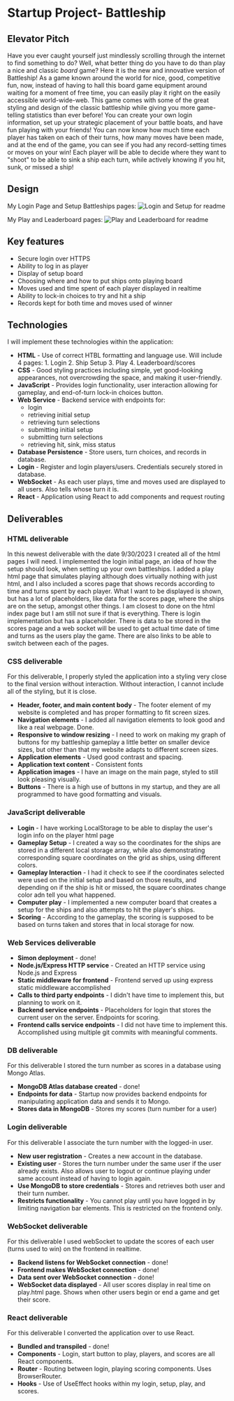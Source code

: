# Startup Project- Battleship
## Elevator Pitch
Have you ever caught yourself just mindlessly scrolling through the internet to find something to do? Well, what better thing do you have to do than play a nice and classic *board* game? Here it is the new and innovative version of Battleship! As a game known around the world for nice, good, competitive fun, now, instead of having to hall this board game equipment around waiting for a moment of free time, you can easily play it right on the easily accessible world-wide-web. This game comes with some of the great styling and design of the classic battleship while giving you more game-telling statistics than ever before! You can create your own login information, set up your strategic placement of your battle boats, and have fun playing with your friends! You can now know how much time each player has taken on each of their turns, how many moves have been made, and at the end of the game, you can see if you had any record-setting times or moves on your win! Each player will be able to decide where they want to "shoot" to be able to sink a ship each turn, while actively knowing if you hit, sunk, or missed a ship!

## Design
My Login Page and Setup Battleships pages:
![Login and Setup for readme](https://github.com/BledsoeBoy/startup/assets/144291641/23d3bb5e-738d-4d29-8d49-4a2ffe195edd)

My Play and Leaderboard pages:
![Play and Leaderboard for readme](https://github.com/BledsoeBoy/startup/assets/144291641/2098716d-580c-4161-ae56-08453f7359e9)

## Key features

- Secure login over HTTPS
- Ability to log in as player
- Display of setup board
- Choosing where and how to put ships onto playing board
- Moves used and time spent of each player displayed in realtime
- Ability to lock-in choices to try and hit a ship
- Records kept for both time and moves used of winner

## Technologies

I will implement these technologies within the application:

- **HTML** - Use of correct HTBL formatting and language use. Will include 4 pages: 1. Login 2. Ship Setup 3. Play 4. Leaderboard/scores
- **CSS** - Good styling practices including simple, yet good-looking appearances, not overcrowding the space, and making it user-friendly.
- **JavaScript** - Provides login functionality, user interaction allowing for gameplay, and end-of-turn lock-in choices button.
- **Web Service** - Backend service with endpoints for:
  - login
  - retrieving initial setup
  - retrieving turn selections
  - submitting initial setup
  - submitting turn selections
  - retrieving hit, sink, miss status
- **Database Persistence** - Store users, turn choices, and records in database.
- **Login** - Register and login players/users. Credentials securely stored in database.
- **WebSocket** - As each user plays, time and moves used are displayed to all users. Also tells whose turn it is. 
- **React** - Application using React to add components and request routing

## Deliverables
### HTML deliverable
In this newest deliverable with the date 9/30/2023 I created all of the html pages I will need. I implemented the login initial page, an idea of how the setup should look, when setting up your own battleships. I added a play html page that simulates playing although does virtually nothing with just html, and I also included a scores page that shows records according to time and turns spent by each player. What I want to be displayed is shown, but has a lot of placeholders, like data for the scores page, where the ships are on the setup, amongst other things. I am closest to done on the html index page but I am still not sure if that is everything. There is login implementation but has a placeholder. There is data to be stored in the scores page and a web socket will be used to get actual time date of time and turns as the users play the game. There are also links to be able to switch between each of the pages.

### CSS deliverable
For this deliverable, I properly styled the application into a styling very close to the final version without interaction. Without interaction, I cannot include all of the styling, but it is close.

- **Header, footer, and main content body** - The footer element of my website is completed and has proper formatting to fit screen sizes.
- **Navigation elements** - I added all navigation elements to look good and like a real webpage. Done.
- **Responsive to window resizing** - I need to work on making my graph of buttons for my battleship gameplay a little better on smaller device sizes, but other than that my website adapts to different screen sizes.
- **Application elements** - Used good contrast and spacing. 
- **Application text content** - Consistent fonts
- **Application images** - I have an image on the main page, styled to still look pleasing visually.
- **Buttons** - There is a high use of buttons in my startup, and they are all programmed to have good formatting and visuals. 

### JavaScript deliverable
- **Login** - I have working LocalStorage to be able to display the user's login info on the player html page
- **Gameplay Setup** - I created a way so the coordinates for the ships are stored in a different local storage array, while also demonstrating corresponding square coordinates on the grid as ships, using different colors.
- **Gameplay Interaction** - I had it check to see if the coordinates selected were used on the initial setup and based on those results, and depending on if the ship is hit or missed, the square coordinates change color adn tell you what happened.
- **Computer play** - I implemented a new computer board that creates a setup for the ships and also attempts to hit the player's ships.
- **Scoring** - According to the gameplay, the scoring is supposed to be based on turns taken and stores that in local storage for now.

### Web Services deliverable
- **Simon deployment** - done!
- **Node.js/Express HTTP service** - Created an HTTP service using Node.js and Express
- **Static middleware for frontend** - Frontend served up using express static middleware accomplished
- **Calls to third party endpoints** - I didn't have time to implement this, but planning to work on it.
- **Backend service endpoints** - Placeholders for login that stores the current user on the server. Endpoints for scoring.
- **Frontend calls service endpoints** - I did not have time to implement this.
Accomplished using multiple git commits with meaningful comments.

### DB deliverable
For this deliverable I stored the turn number as scores in a database using Mongo Atlas.

- **MongoDB Atlas database created** - done!
- **Endpoints for data** - Startup now provides backend endpoints for manipulating application data and sends it to Mongo.
- **Stores data in MongoDB** - Stores my scores (turn number for a user)

### Login deliverable
For this deliverable I associate the turn number with the logged-in user.

- **New user registration** - Creates a new account in the database.
- **Existing user** - Stores the turn number under the same user if the user already exists. Also allows user to logout or continue playing under same account instead of having to login again.
- **Use MongoDB to store credentials** - Stores and retrieves both user and their turn number.
- **Restricts functionality** - You cannot play until you have logged in by limiting navigation bar elements. This is restricted on the frontend only.

### WebSocket deliverable 
For this deliverable I used webSocket to update the scores of each user (turns used to win) on the frontend in realtime.

- **Backend listens for WebSocket connection** - done!
- **Frontend makes WebSocket connection** - done!
- **Data sent over WebSocket connection** - done!
- **WebSocket data displayed** - All user scores display in real time on play.html page. Shows when other users begin or end a game and get their score.

### React deliverable

For this deliverable I converted the application over to use React.

- **Bundled and transpiled** - done!
- **Components** - Login, start button to play, players, and scores are all React components.
- **Router** - Routing between login, playing scoring components. Uses BrowserRouter.
- **Hooks** - Use of UseEffect hooks within my login, setup, play, and scores.
